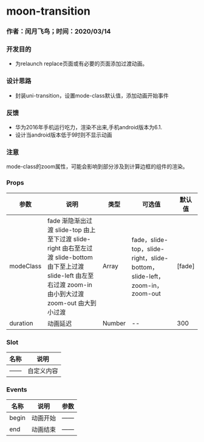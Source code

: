 #  moon-transition

### 作者：闰月飞鸟；时间：2020/03/14
### 开发目的
- 为relaunch replace页面或有必要的页面添加过渡动画。
### 设计思路
- 封装uni-transition，设置mode-class默认值，添加动画开始事件
###  反馈
- 华为2016年手机运行吃力，渲染不出来,手机android版本为6.1.
- 设计当android版本低于9时则不显示动画
 
### 注意
 mode-class的zoom属性，可能会影响到部分涉及到计算边框的组件的渲染。 
 

### Props 
参数 |说明|类型|可选值|默认值
---|---|---|---|---
modeClass |fade 渐隐渐出过渡   slide-top 由上至下过渡  slide-right 由右至左过渡  slide-bottom 由下至上过渡  slide-left 由左至右过渡  zoom-in 由小到大过渡  zoom-out 由大到小过渡 |Array|fade，slide-top，slide-right，slide-bottom，slide-left，zoom-in，zoom-out|[fade]
duration|动画延迟|Number|--|300

###  Slot
名称 |说明
---|---
—— |  自定义内容

###  Events
名称 |说明| 参数
---|---|---|
begin|动画开始|——
end|动画结束|——
 


 

